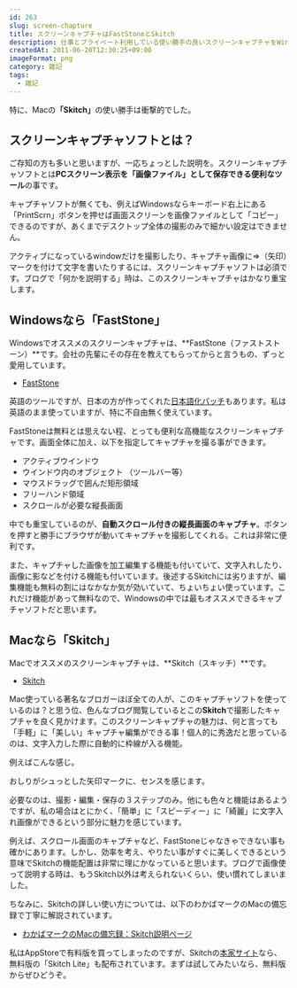 ```yaml
---
id: 263
slug: screen-chapture
title: スクリーンキャプチャはFastStoneとSkitch
description: 仕事とプライベート利用している使い勝手の良いスクリーンキャプチャをWindows版、Mac版それぞれ紹介します。
createdAt: 2011-06-20T12:30:25+09:00
imageFormat: png
category: 雑記
tags:
  - 雑記
---
```


特に、Macの<strong>「Skitch」</strong>の使い勝手は衝撃的でした。

## スクリーンキャプチャソフトとは？

ご存知の方も多いと思いますが、一応ちょっとした説明を。スクリーンキャプチャソフトとは**PCスクリーン表示を「画像ファイル」として保存できる便利なツール**の事です。

キャプチャソフトが無くても、例えばWindowsならキーボード右上にある「PrintScrn」ボタンを押せば画面スクリーンを画像ファイルとして「コピー」できるのですが、あくまでデスクトップ全体の撮影のみで細かい設定はできません。

アクティブになっているwindowだけを撮影したり、キャプチャ画像に⇒（矢印）マークを付けて文字を書いたりするには、スクリーンキャプチャソフトは必須です。ブログで「何かを説明する」時は、このスクリーンキャプチャはかなり重宝します。

## Windowsなら「FastStone」

Windowsでオススメのスクリーンキャプチャは、**FastStone（ファストストーン）**です。会社の先輩にその存在を教えてもらってからと言うもの、ずっと愛用しています。

* <a href="https://www.faststone.org/" target="_blank">FastStone</a>

英語のツールですが、日本の方が作ってくれた<a href="http://hibiheion.seesaa.net/category/1140609-1.html" target="_blank">日本語化パッチ</a>もあります。私は英語のまま使っていますが、特に不自由無く使えています。

FastStoneは無料とは思えない程、とっても便利な高機能なスクリーンキャプチャです。画面全体に加え、以下を指定してキャプチャを撮る事ができます。

* アクティブウインドウ
* ウインドウ内のオブジェクト （ツールバー等）
* マウスドラッグで囲んだ矩形領域
* フリーハンド領域
* スクロールが必要な縦長画面

中でも重宝しているのが、**自動スクロール付きの縦長画面のキャプチャ</span>**。ボタンを押すと勝手にブラウザが動いてキャプチャを撮影してくれる。これは非常に便利です。

また、キャプチャした画像を加工編集する機能も付いていて、文字入れしたり、画像に影などを付ける機能も付いています。後述するSkitchには劣りますが、編集機能も無料の割にはなかなか気が効いていて、ちょいちょい使っています。これだけ機能があって無料なので、Windowsの中では最もオススメできるキャプチャソフトだと思います。

## Macなら「Skitch」

Macでオススメのスクリーンキャプチャは、**Skitch（スキッチ）**です。

* <a href="https://evernote.com/intl/jp/products/skitch" target="_blank">Skitch</a>

Mac使っている著名なブロガーほぼ全ての人が、このキャプチャソフトを使っているのは？と思う位、色んなブログ閲覧しているとこの**Skitch**で撮影したキャプチャを良く見かけます。このスクリーンキャプチャの魅力は、何と言っても「手軽」に「美しい」キャプチャ編集ができる事！個人的に秀逸だと思っているのは、文字入力した際に自動的に枠線が入る機能。

例えばこんな感じ。

<app-capture-image article-id="263" img-file-name="20110620_skitch_sample.png" caption="Skitchなら3ステップ"></app-capture-image>

おしりがシュっとした矢印マークに、センスを感じます。

必要なのは、撮影・編集・保存の３ステップのみ。他にも色々と機能はあるようですが、私の場合はとにかく、「簡単」に「スピーディー」に「綺麗」に文字入れ画像ができるという部分に魅力を感じています。

例えば、スクロール画面のキャプチャなど、FastStoneじゃなきゃできない事も確かにあります。しかし、効率を考え、やりたい事がすぐに美しくできるという意味でSkitchの機能配置は非常に理にかなっていると思います。ブログで画像使って説明する時は、もうSkitch以外は考えられないくらい、使い慣れてしまいました。


ちなみに、Skitchの詳しい使い方については、以下のわかばマークのMacの備忘録で丁寧に解説されています。

* <a href="http://wakabamac.blog95.fc2.com/blog-entry-622.html" target="_blank">わかばマークのMacの備忘録：Skitch説明ページ</a>

私はAppStoreで有料版を買ってしまったのですが、Skitchの<a href=" http://bit.ly/iOtN0T" target="_blank">本家サイト</a>なら、無料版の「Skitch Lite」も配布されています。まずは試してみたいなら、無料版からぜひどうぞ。
